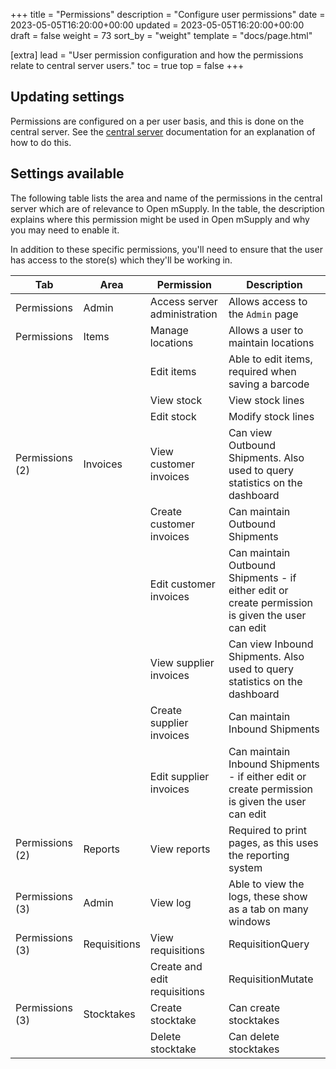 +++
title = "Permissions"
description = "Configure user permissions"
date = 2023-05-05T16:20:00+00:00
updated = 2023-05-05T16:20:00+00:00
draft = false
weight = 73
sort_by = "weight"
template = "docs/page.html"

[extra]
lead = "User permission configuration and how the permissions relate to central server users."
toc = true
top = false
+++

## Updating settings

Permissions are configured on a per user basis, and this is done on the central server. See the [central server](https://docs.msupply.org.nz/admin:managing_users#permissions_tabs) documentation for an explanation of how to do this.

## Settings available

The following table lists the area and name of the permissions in the central server which are of relevance to Open mSupply. In the table, the description explains where this permission might be used in Open mSupply and why you may need to enable it.

In addition to these specific permissions, you'll need to ensure that the user has access to the store(s) which they'll be working in.

| Tab             | Area         | Permission                   | Description                                                                                      |
| --------------- | ------------ | ---------------------------- | ------------------------------------------------------------------------------------------------ |
| Permissions     | Admin        | Access server administration | Allows access to the `Admin` page                                                                |
| Permissions     | Items        | Manage locations             | Allows a user to maintain locations                                                              |
|                 |              | Edit items                   | Able to edit items, required when saving a barcode                                               |
|                 |              | View stock                   | View stock lines                                                                                 |
|                 |              | Edit stock                   | Modify stock lines                                                                               |
| Permissions (2) | Invoices     | View customer invoices       | Can view Outbound Shipments. Also used to query statistics on the dashboard                      |
|                 |              | Create customer invoices     | Can maintain Outbound Shipments                                                                  |
|                 |              | Edit customer invoices       | Can maintain Outbound Shipments - if either edit or create permission is given the user can edit |
|                 |              | View supplier invoices       | Can view Inbound Shipments. Also used to query statistics on the dashboard                       |
|                 |              | Create supplier invoices     | Can maintain Inbound Shipments                                                                   |
|                 |              | Edit supplier invoices       | Can maintain Inbound Shipments - if either edit or create permission is given the user can edit  |
| Permissions (2) | Reports      | View reports                 | Required to print pages, as this uses the reporting system                                       |
| Permissions (3) | Admin        | View log                     | Able to view the logs, these show as a tab on many windows                                       |
| Permissions (3) | Requisitions | View requisitions            | RequisitionQuery                                                                                 |
|                 |              | Create and edit requisitions | RequisitionMutate                                                                                |
| Permissions (3) | Stocktakes   | Create stocktake             | Can create stocktakes                                                                            |
|                 |              | Delete stocktake             | Can delete stocktakes                                                                            |
